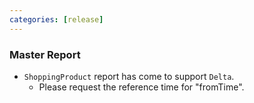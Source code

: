 ```yaml
---
categories: [release]
---
```


### Master Report
   * `ShoppingProduct` report has come to support `Delta`.
     * Please request the reference time for "fromTime".
